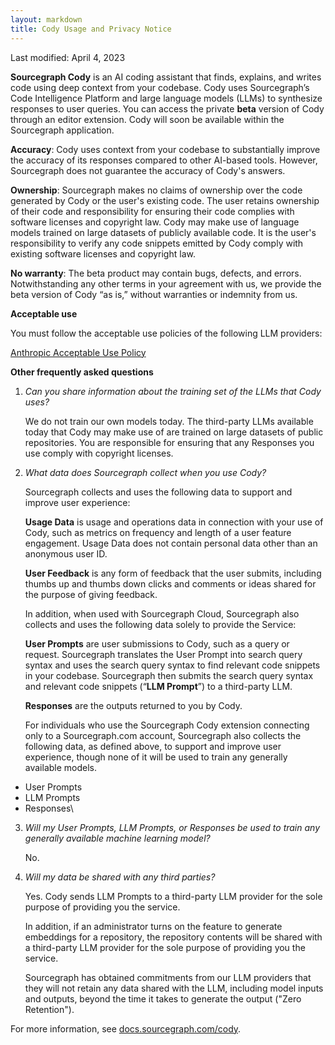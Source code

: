```yaml
---
layout: markdown
title: Cody Usage and Privacy Notice
---
```


Last modified: April 4, 2023

**Sourcegraph Cody** is an AI coding assistant that finds, explains, and writes code using deep context from your codebase. Cody uses Sourcegraph’s Code Intelligence Platform and large language models (LLMs) to synthesize responses to user queries. You can access the private **beta** version of Cody through an editor extension. Cody will soon be available within the Sourcegraph application. 

**Accuracy**:  Cody uses context from your codebase to substantially improve the accuracy of its responses compared to other AI-based tools. However, Sourcegraph does not guarantee the accuracy of Cody's answers. 

**Ownership**:  Sourcegraph makes no claims of ownership over the code generated by Cody or the user's existing code. The user retains ownership of their code and responsibility for ensuring their code complies with software licenses and copyright law. Cody may make use of language models trained on large datasets of publicly available code. It is the user's responsibility to verify any code snippets emitted by Cody comply with existing software licenses and copyright law.

**No warranty**:  The beta product may contain bugs, defects, and errors. Notwithstanding any other terms in your agreement with us, we provide the beta version of Cody “as is,” without warranties or indemnity from us. 

**Acceptable use**

You must follow the acceptable use policies of the following LLM providers:

[Anthropic Acceptable Use Policy](https://www.anthropic.com/aup)

**Other frequently asked questions**
    
1. _Can you share information about the training set of the LLMs that Cody uses?_

    We do not train our own models today. The third-party LLMs available today that Cody may make use of are trained on large datasets of public repositories. You are responsible for ensuring that any Responses you use comply with copyright licenses. 

2. _What data does Sourcegraph collect when you use Cody?_

    Sourcegraph collects and uses the following data to support and improve user experience:


    **Usage Data** is usage and operations data in connection with your use of Cody, such as metrics on frequency and length of a user feature engagement. Usage Data does not contain personal data other than an anonymous user ID.


    **User Feedback** is any form of feedback that the user submits, including thumbs up and thumbs down clicks and comments or ideas shared for the purpose of giving feedback.


    In addition, when used with Sourcegraph Cloud, Sourcegraph also collects and uses the following data solely to provide the Service:


    **User Prompts** are user submissions to Cody, such as a query or request. Sourcegraph translates the User Prompt into search query syntax and uses the search query syntax to find relevant code snippets in your codebase. Sourcegraph then submits the search query syntax and relevant code snippets  (“**LLM Prompt**”) to a third-party LLM. 


    **Responses** are the outputs returned to you by Cody. 


    For individuals who use the Sourcegraph Cody extension connecting only to a Sourcegraph.com account, Sourcegraph also collects the following data, as defined above, to support and improve user experience, though none of it will be used to train any generally available models.

* User Prompts
* LLM Prompts
* Responses\



3. _Will my User Prompts, LLM Prompts, or Responses be used to train any generally available machine learning model?_

    No.

4. _Will my data be shared with any third parties?_

    Yes. Cody sends LLM Prompts to a third-party LLM provider for the sole purpose of providing you the service. 
    
    In addition, if an administrator turns on the feature to generate embeddings for a repository, the repository contents will be shared with a third-party LLM provider for the sole purpose of providing you the service.
    
    Sourcegraph has obtained commitments from our LLM providers that they will not retain any data shared with the LLM, including model inputs and outputs, beyond the time it takes to generate the output ("Zero Retention"). 


For more information, see [docs.sourcegraph.com/cody](https://docs.sourcegraph.com/cody).
